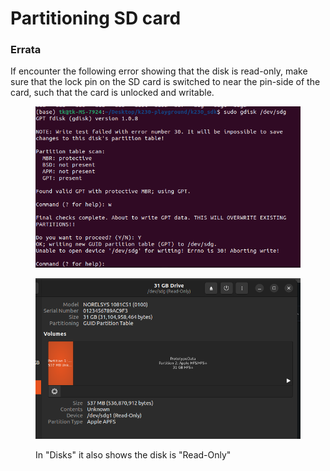 # Partitioning SD card















### Errata

If encounter the following error showing that the disk is read-only, make sure that the lock pin on the SD card is switched to near the pin-side of the card, such that the card is unlocked and writable.



<figure><img src="../../.gitbook/assets/image (187).png" alt=""><figcaption></figcaption></figure>

<figure><img src="../../.gitbook/assets/image (188).png" alt=""><figcaption><p>In "Disks" it also shows the disk is "Read-Only"</p></figcaption></figure>







